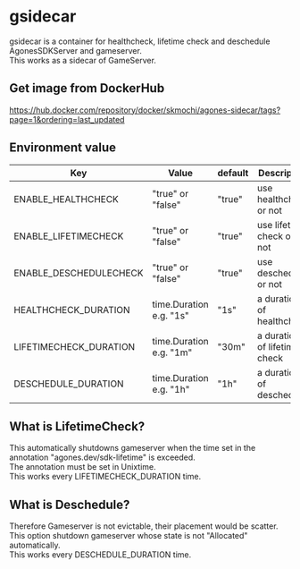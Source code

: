 # gsidecar
gsidecar is a container for healthcheck, lifetime check and deschedule AgonesSDKServer and gameserver.  
This works as a sidecar of GameServer.

## Get image from DockerHub
https://hub.docker.com/repository/docker/skmochi/agones-sidecar/tags?page=1&ordering=last_updated

## Environment value
|  Key |  Value  | default | Description |
| ---- | ---- | ---- | ---- |
|  ENABLE_HEALTHCHECK | "true" or "false" | "true" | use healthcheck or not |
|  ENABLE_LIFETIMECHECK  | "true" or "false" | "true" | use lifetime check or not |
|  ENABLE_DESCHEDULECHECK  |  "true" or "false" |  "true" | use descheduler or not |
|  HEALTHCHECK_DURATION  |  time.Duration e.g. "1s" | "1s" | a duration of healthcheck |
|  LIFETIMECHECK_DURATION  |  time.Duration e.g. "1m"  | "30m" | a duration of lifetime check |
|  DESCHEDULE_DURATION  |  time.Duration e.g. "1h"  | "1h" | a duration of deschedule |


## What is LifetimeCheck?
This automatically shutdowns gameserver when the time set in the annotation "agones.dev/sdk-lifetime" is exceeded.  
The annotation must be set in Unixtime.  
This works every LIFETIMECHECK_DURATION time.


## What is Deschedule?
Therefore Gameserver is not evictable, their placement would be scatter.  
This option shutdown gameserver whose state is not "Allocated" automatically.  
This works every DESCHEDULE_DURATION time.
